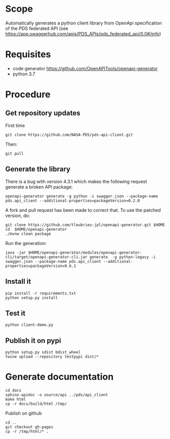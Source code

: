 
# Scope

Automatically generates a python client library from OpenApi specification of the PDS federated API (see https://app.swaggerhub.com/apis/PDS_APIs/pds_federated_api/0.0#/info) 

# Requisites

  - code generator https://github.com/OpenAPITools/openapi-generator
  - python 3.7
  
# Procedure

## Get repository updates

First time

    git clone https://github.com/NASA-PDS/pds-api-client.git

Then:

    git pull    


## Generate the library

There is a bug with version 4.3.1 which makes the following request generate a broken API package:

    openapi-generator generate -g python -i swagger.json --package-name pds.api_client --additional-properties=packageVersion=0.2.0

A fork and pull request has been made to correct that. To use the patched version, do:

    git clone https://github.com/tloubrieu-jpl/openapi-generator.git $HOME
    cd  $HOME/openapi-generator
    ./mvnw clean package
    
Run the generation:

    java -jar $HOME/openapi-generator/modules/openapi-generator-cli/target/openapi-generator-cli.jar generate  -g python-legacy -i swagger.json --package-name pds.api_client --additional-properties=packageVersion=0.6.1


## Install it
    
    pip install -r requirements.txt
    python setup.py install
    
## Test it

    python client-demo.py
    
## Publish it on pypi

    python setup.py sdist bdist_wheel
    twine upload --repository testpypi dist/*
    
# Generate documentation 

    cd docs
    sphinx-apidoc -o source/api ../pds/api_client
    make html
    cp -r docs/build/html /tmp/
    
 Publish on github
 
    cd ..
    git checkout gh-pages
    cp -r /tmp/html/* . 
        
    